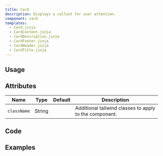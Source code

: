 ```yaml
---
title: Card
description: Displays a callout for user attention.
component: card
templates:
  - Card.jinja
  - CardContent.jinja
  - CardDescription.jinja
  - CardFooter.jinja
  - CardHeader.jinja
  - CardTitle.jinja
---
```


<TabPreview component="Card" template="examples/card.html"/>

<Prose>

## Usage

</Prose>

<IncludeTemplate template="examples/card.html"/>

<Prose>

## Attributes


| Name        | Type    | Default     | Description                                            |
|-------------|---------|-------------|--------------------------------------------------------|
| `className` | String  |             | Additional tailwind classes to apply to the component. |

## Code
</Prose>

<IncludeComponents :components="{{ metadata.templates }}" />

<Prose>

## Examples
</Prose>

<TabPreview component="Example" template="examples/card_example.html"/>
